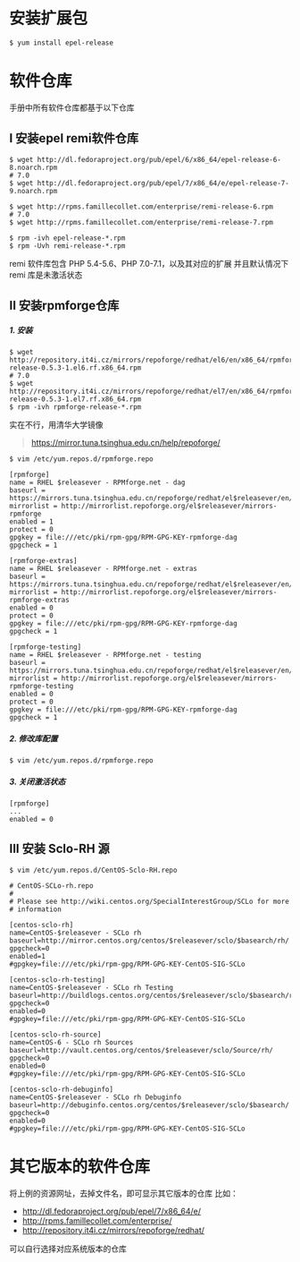 # 安装扩展包
```
$ yum install epel-release
```

# 软件仓库
手册中所有软件仓库都基于以下仓库

## I 安装epel remi软件仓库
```
$ wget http://dl.fedoraproject.org/pub/epel/6/x86_64/epel-release-6-8.noarch.rpm
# 7.0
$ wget http://dl.fedoraproject.org/pub/epel/7/x86_64/e/epel-release-7-9.noarch.rpm

$ wget http://rpms.famillecollet.com/enterprise/remi-release-6.rpm
# 7.0
$ wget http://rpms.famillecollet.com/enterprise/remi-release-7.rpm

$ rpm -ivh epel-release-*.rpm
$ rpm -Uvh remi-release-*.rpm
```
remi 软件库包含 PHP 5.4-5.6、PHP 7.0-7.1，以及其对应的扩展
并且默认情况下 remi 库是未激活状态

## II 安装rpmforge仓库
##### 1. 安装

```
$ wget http://repository.it4i.cz/mirrors/repoforge/redhat/el6/en/x86_64/rpmforge/RPMS/rpmforge-release-0.5.3-1.el6.rf.x86_64.rpm
# 7.0
$ wget http://repository.it4i.cz/mirrors/repoforge/redhat/el7/en/x86_64/rpmforge/RPMS/rpmforge-release-0.5.3-1.el7.rf.x86_64.rpm
$ rpm -ivh rpmforge-release-*.rpm
```

实在不行，用清华大学镜像
> https://mirror.tuna.tsinghua.edu.cn/help/repoforge/

```
$ vim /etc/yum.repos.d/rpmforge.repo
```
```
[rpmforge]
name = RHEL $releasever - RPMforge.net - dag
baseurl = https://mirrors.tuna.tsinghua.edu.cn/repoforge/redhat/el$releasever/en/$basearch/rpmforge
mirrorlist = http://mirrorlist.repoforge.org/el$releasever/mirrors-rpmforge
enabled = 1
protect = 0
gpgkey = file:///etc/pki/rpm-gpg/RPM-GPG-KEY-rpmforge-dag
gpgcheck = 1

[rpmforge-extras]
name = RHEL $releasever - RPMforge.net - extras
baseurl = https://mirrors.tuna.tsinghua.edu.cn/repoforge/redhat/el$releasever/en/$basearch/extras
mirrorlist = http://mirrorlist.repoforge.org/el$releasever/mirrors-rpmforge-extras
enabled = 0
protect = 0
gpgkey = file:///etc/pki/rpm-gpg/RPM-GPG-KEY-rpmforge-dag
gpgcheck = 1

[rpmforge-testing]
name = RHEL $releasever - RPMforge.net - testing
baseurl = https://mirrors.tuna.tsinghua.edu.cn/repoforge/redhat/el$releasever/en/$basearch/testing
mirrorlist = http://mirrorlist.repoforge.org/el$releasever/mirrors-rpmforge-testing
enabled = 0  
protect = 0
gpgkey = file:///etc/pki/rpm-gpg/RPM-GPG-KEY-rpmforge-dag
gpgcheck = 1
```

##### 2. 修改库配置
```
$ vim /etc/yum.repos.d/rpmforge.repo
```
##### 3. 关闭激活状态
```
[rpmforge]
...
enabled = 0
```

## III 安装 Sclo-RH 源

```
$ vim /etc/yum.repos.d/CentOS-Sclo-RH.repo
```

```
# CentOS-SCLo-rh.repo
#
# Please see http://wiki.centos.org/SpecialInterestGroup/SCLo for more
# information

[centos-sclo-rh]
name=CentOS-$releasever - SCLo rh
baseurl=http://mirror.centos.org/centos/$releasever/sclo/$basearch/rh/
gpgcheck=0
enabled=1
#gpgkey=file:///etc/pki/rpm-gpg/RPM-GPG-KEY-CentOS-SIG-SCLo

[centos-sclo-rh-testing]
name=CentOS-$releasever - SCLo rh Testing
baseurl=http://buildlogs.centos.org/centos/$releasever/sclo/$basearch/rh/
gpgcheck=0
enabled=0
#gpgkey=file:///etc/pki/rpm-gpg/RPM-GPG-KEY-CentOS-SIG-SCLo

[centos-sclo-rh-source]
name=CentOS-6 - SCLo rh Sources
baseurl=http://vault.centos.org/centos/$releasever/sclo/Source/rh/
gpgcheck=0
enabled=0
#gpgkey=file:///etc/pki/rpm-gpg/RPM-GPG-KEY-CentOS-SIG-SCLo

[centos-sclo-rh-debuginfo]
name=CentOS-$releasever - SCLo rh Debuginfo
baseurl=http://debuginfo.centos.org/centos/$releasever/sclo/$basearch/
gpgcheck=0
enabled=0
#gpgkey=file:///etc/pki/rpm-gpg/RPM-GPG-KEY-CentOS-SIG-SCLo
```

# 其它版本的软件仓库

将上例的资源网址，去掉文件名，即可显示其它版本的仓库
比如：
- http://dl.fedoraproject.org/pub/epel/7/x86_64/e/
- http://rpms.famillecollet.com/enterprise/
- http://repository.it4i.cz/mirrors/repoforge/redhat/

可以自行选择对应系统版本的仓库
